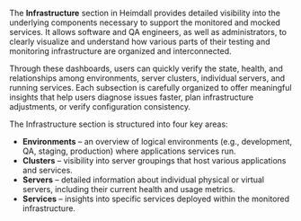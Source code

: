 The **Infrastructure** section in Heimdall provides detailed visibility into the underlying components necessary to support the monitored and mocked services. It allows software and QA engineers, as well as administrators, to clearly visualize and understand how various parts of their testing and monitoring infrastructure are organized and interconnected.

Through these dashboards, users can quickly verify the state, health, and relationships among environments, server clusters, individual servers, and running services. Each subsection is carefully organized to offer meaningful insights that help users diagnose issues faster, plan infrastructure adjustments, or verify configuration consistency.

The Infrastructure section is structured into four key areas:

* **Environments** – an overview of logical environments (e.g., development, QA, staging, production) where applications services run.
* **Clusters** – visibility into server groupings that host various applications and services.
* **Servers** – detailed information about individual physical or virtual servers, including their current health and usage metrics.
* **Services** – insights into specific services deployed within the monitored infrastructure.
